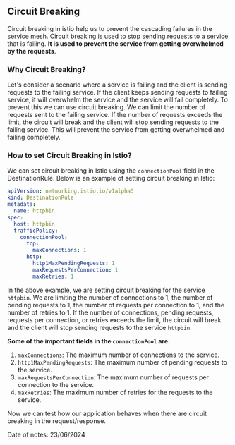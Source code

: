 ## Circuit Breaking

Circuit breaking in istio help us to prevent the cascading failures in the service mesh. Circuit breaking is used to stop sending requests to a service that is failing. **It is used to prevent the service from getting overwhelmed by the requests**.<br>

### Why Circuit Breaking?

Let's consider a scenario where a service is failing and the client is sending requests to the failing service. If the client keeps sending requests to failing service, it will overwhelm the service and the service will fail completely. To prevent this we can use circuit breaking.
We can limit the number of requests sent to the failing service. If the number of requests exceeds the limit, the circuit will break and the client will stop sending requests to the failing service. This will prevent the service from getting overwhelmed and failing completely. 

### How to set Circuit Breaking in Istio?

We can set circuit breaking in Istio using the `connectionPool` field in the DestinationRule. Below is an example of setting circuit breaking in Istio:

```yaml
apiVersion: networking.istio.io/v1alpha3
kind: DestinationRule
metadata:
  name: httpbin
spec:
  host: httpbin
  trafficPolicy:
    connectionPool:
      tcp:
        maxConnections: 1 
      http:
        http1MaxPendingRequests: 1 
        maxRequestsPerConnection: 1 
        maxRetries: 1
```

In the above example, we are setting circuit breaking for the service `httpbin`. We are limiting the number of connections to 1, the number of pending requests to 1, the number of requests per connection to 1, and the number of retries to 1. If the number of connections, pending requests, requests per connection, or retries exceeds the limit, the circuit will break and the client will stop sending requests to the service `httpbin`.<br>

**Some of the important fields in the `connectionPool` are:**

1. `maxConnections`: The maximum number of connections to the service.
2. `http1MaxPendingRequests`: The maximum number of pending requests to the service.
3. `maxRequestsPerConnection`: The maximum number of requests per connection to the service.
4. `maxRetries`: The maximum number of retries for the requests to the service.

Now we can test how our application behaves when there are circuit breaking in the request/response.

Date of notes: 23/06/2024